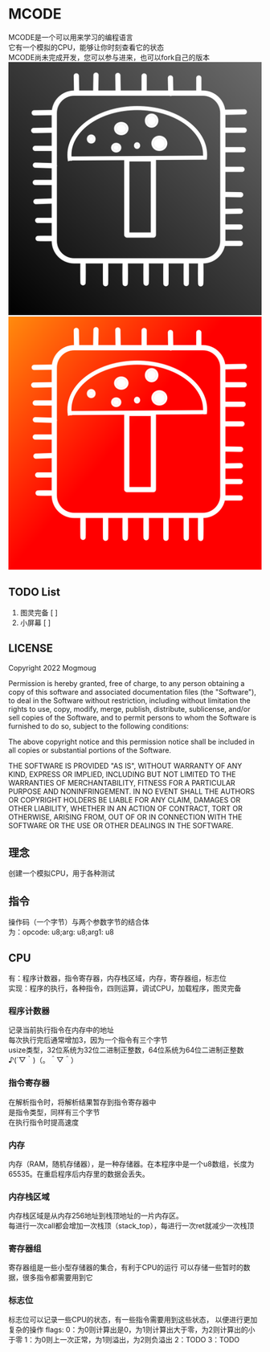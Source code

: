 # MCODE
MCODE是一个可以用来学习的编程语言  
它有一个模拟的CPU，能够让你时刻查看它的状态  
MCODE尚未完成开发，您可以参与进来，也可以fork自己的版本  
![](img/mogxin.png) ![](img/xinry.png)

## TODO List
1.  图灵完备 [ ]
2.  小屏幕 [ ]

## LICENSE
Copyright 2022 Mogmoug

Permission is hereby granted, free of charge, to any person obtaining a copy of this software and associated documentation files (the "Software"), to deal in the Software without restriction, including without limitation the rights to use, copy, modify, merge, publish, distribute, sublicense, and/or sell copies of the Software, and to permit persons to whom the Software is furnished to do so, subject to the following conditions:

The above copyright notice and this permission notice shall be included in all copies or substantial portions of the Software.

THE SOFTWARE IS PROVIDED "AS IS", WITHOUT WARRANTY OF ANY KIND, EXPRESS OR IMPLIED, INCLUDING BUT NOT LIMITED TO THE WARRANTIES OF MERCHANTABILITY, FITNESS FOR A PARTICULAR PURPOSE AND NONINFRINGEMENT. IN NO EVENT SHALL THE AUTHORS OR COPYRIGHT HOLDERS BE LIABLE FOR ANY CLAIM, DAMAGES OR OTHER LIABILITY, WHETHER IN AN ACTION OF CONTRACT, TORT OR OTHERWISE, ARISING FROM, OUT OF OR IN CONNECTION WITH THE SOFTWARE OR THE USE OR OTHER DEALINGS IN THE SOFTWARE.

## 理念
创建一个模拟CPU，用于各种测试  

## 指令
操作码（一个字节）与两个参数字节的结合体  
为：opcode: u8;arg: u8;arg1: u8  

## CPU
有：程序计数器，指令寄存器，内存栈区域，内存，寄存器组，标志位  
实现：程序的执行，各种指令，四则运算，调试CPU，加载程序，图灵完备  

### 程序计数器
记录当前执行指令在内存中的地址  
每次执行完后通常增加3，因为一个指令有三个字节  
usize类型，32位系统为32位二进制正整数，64位系统为64位二进制正整数  
♪(´▽｀)（。＾▽＾）

### 指令寄存器
在解析指令时，将解析结果暂存到指令寄存器中  
是指令类型，同样有三个字节  
在执行指令时提高速度

### 内存
内存（RAM，随机存储器），是一种存储器。在本程序中是一个u8数组，长度为65535。在重启程序后内存里的数据会丢失。

### 内存栈区域
内存栈区域是从内存256地址到栈顶地址的一片内存区。  
每进行一次call都会增加一次栈顶（stack_top），每进行一次ret就减少一次栈顶  

### 寄存器组
寄存器组是一些小型存储器的集合，有利于CPU的运行
可以存储一些暂时的数据，很多指令都需要用到它

### 标志位
标志位可以记录一些CPU的状态，有一些指令需要用到这些状态，
以便进行更加复杂的操作
flags:
0：为0则计算出是0，为1则计算出大于零，为2则计算出的小于零
1：为0则上一次正常，为1则溢出，为2则负溢出
2：TODO
3：TODO